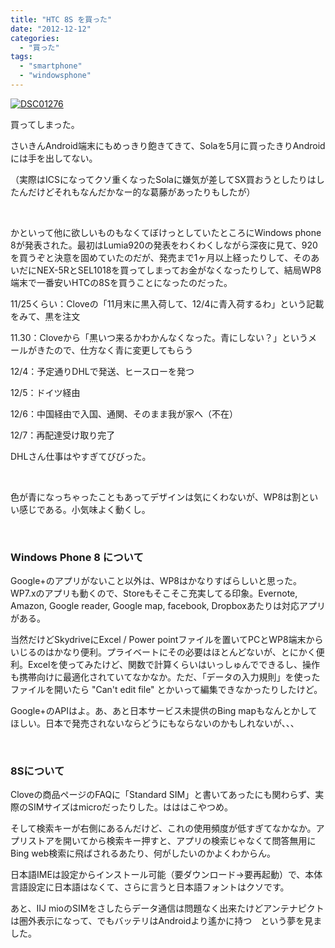 ```yaml
---
title: "HTC 8S を買った"
date: "2012-12-12"
categories: 
  - "買った"
tags: 
  - "smartphone"
  - "windowsphone"
---
```


[![DSC01276](https://blog.naotaco.com/assets/images/posts/2012/12/DSC01276-400x265.jpg)](https://blog.naotaco.com/assets/images/posts/2012/12/DSC01276.jpg)

買ってしまった。

さいきんAndroid端末にもめっきり飽きてきて、Solaを5月に買ったきりAndroidには手を出してない。

（実際はICSになってクソ重くなったSolaに嫌気が差してSX買おうとしたりはしたんだけどそれもなんだかなー的な葛藤があったりもしたが）

 

かといって他に欲しいものもなくてぼけっとしていたところにWindows phone 8が発表された。最初はLumia920の発表をわくわくしながら深夜に見て、920を買うぞと決意を固めていたのだが、発売まで1ヶ月以上経ったりして、そのあいだにNEX-5RとSEL1018を買ってしまってお金がなくなったりして、結局WP8端末で一番安いHTCの8Sを買うことになったのだった。

11/25くらい：Cloveの「11月末に黒入荷して、12/4に青入荷するわ」という記載をみて、黒を注文

11.30：Cloveから「黒いつ来るかわかんなくなった。青にしない？」というメールがきたので、仕方なく青に変更してもらう

12/4：予定通りDHLで発送、ヒースローを発つ

12/5：ドイツ経由

12/6：中国経由で入国、通関、そのまま我が家へ（不在）

12/7：再配達受け取り完了

DHLさん仕事はやすぎてびびった。

 

色が青になっちゃったこともあってデザインは気にくわないが、WP8は割といい感じである。小気味よく動くし。

 

### Windows Phone 8 について

Google+のアプリがないこと以外は、WP8はかなりすばらしいと思った。WP7.xのアプリも動くので、Storeもそこそこ充実してる印象。Evernote, Amazon, Google reader, Google map, facebook, Dropboxあたりは対応アプリがある。

当然だけどSkydriveにExcel / Power pointファイルを置いてPCとWP8端末からいじるのはかなり便利。プライベートにその必要はほとんどないが、とにかく便利。Excelを使ってみたけど、関数で計算くらいはいっしゅんでできるし、操作も携帯向けに最適化されていてなかなか。ただ、「データの入力規則」を使ったファイルを開いたら "Can't edit file" とかいって編集できなかったりしたけど。

Google+のAPIはよ。あ、あと日本サービス未提供のBing mapもなんとかしてほしい。日本で発売されないならどうにもならないのかもしれないが、、、

 

### 8Sについて

Cloveの商品ページのFAQに「Standard SIM」と書いてあったにも関わらず、実際のSIMサイズはmicroだったりした。はははこやつめ。

そして検索キーが右側にあるんだけど、これの使用頻度が低すぎてなかなか。アプリストアを開いてから検索キー押すと、アプリの検索じゃなくて問答無用にBing web検索に飛ばされるあたり、何がしたいのかよくわからん。

日本語IMEは設定からインストール可能（要ダウンロード→要再起動）で、本体言語設定に日本語はなくて、さらに言うと日本語フォントはクソです。

あと、IIJ mioのSIMをさしたらデータ通信は問題なく出来たけどアンテナピクトは圏外表示になって、でもバッテリはAndroidより遙かに持つ　という夢を見ました。
